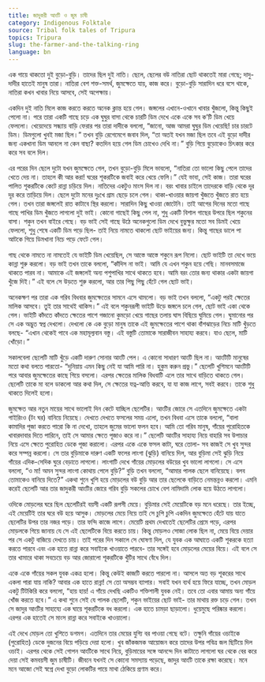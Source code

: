 ```yaml
---
title: জাদুকরী আংটি ও জুম চাষী
category: Indigenous Folktale
source: Tribal folk tales of Tripura
topics: Tripura
slug: the-farmer-and-the-talking-ring
language: bn
---
```


এক গায়ে থাকতো দুই বুড়ো-বুড়ি। তাদের ছিল দুই নাতি। ছেলে, ছেলের বউ নাতিরা ছোট থাকতেই মারা গেছে; দাদু-দাদীর হাতেই মানুষ তারা। নাতিরা বেশ শক্ত-সমর্থ, জুমক্ষেতে যায়, কাজ করে। বুড়ো-বুড়ি সারাদিন ধরে বসে থাকে, নাতিরা কখন খাবার নিয়ে আসবে, সেই অপেক্ষায়।

একদিন দুই নাতি মিলে কাজ করতে করতে অনেক ক্লান্ত হয়ে গেল। জঙ্গলের এখানে-ওখানে খাবার খুঁজলো, কিন্তু কিছুই পেলো না। পরে তারা একটি গাছে চড়ে এক ঘুঘুর বাসা থেকে চারটি ডিম দেখে একে একে সব ক’টি ডিম খেয়ে ফেললো। খেয়েদেয়ে সন্ধ্যায় বাড়ি ফেরার পর তারা দাদীকে বললো, “জানো, আজ আমরা ঘুঘুর ডিম খেয়েছি! চার চারটে ডিম। ডিমগুলো খুবই মজা ছিল।” তখন বুড়ি রেগেমেগে জবাব দিল, “তা অতই যখন মজা ছিল তবে এই বুড়ো দাদীর জন্য একখানা ডিম আনলে না কেন বাছা? কতদিন হয়ে গেল ডিম চোখেও দেখি না।” বুড়ি গিয়ে বুড়োকেও চিৎকার করে করে সব বলে দিল।

এর পরের দিন ছেলে দুটো যখন জুমক্ষেতে গেল, তখন বুড়ো-বুড়ি মিলে ভাবলো, “নাতিরা তো ভালো কিছু পেলে তাদের খেতে দেয় না। তাহলে কী আর করা! ঘরের শূকরটিকে জবাই করে খেয়ে ফেলি।” যেই ভাবা, সেই কাজ। তারা ঘরের পালিত শূকরটিকে কেটে রান্না চড়িয়ে দিল। নাতিদের একটুও মাংস দিল না। বরং খাবার চাইলে তাদেরকে বাড়ি থেকে দূর দূর করে তাড়িয়ে দিল। ছেলে দুটো মনের দুঃখে গ্রাম ছেড়ে চলে গেল। থাকা-খাওয়ার জায়গা খুঁজতে খুঁজতে রাত হয়ে গেল। তখন তারা জঙ্গলেই রাত কাটাবে স্থির করলো। সারাদিন কিছু খাওয়া জোটেনি। তাই আগের দিনের মতো গাছে গাছে পাখির ডিম খুঁজতে লাগলো দুই ভাই। কোনো গাছেই কিছু পেল না, শুধু একটি বিশাল গাছের উপরে ছিল শকুনের বাসা। শকুন তখন বাইরে গেছে। বড় ভাই সেই গাছে উঠে অনেকগুলো ডিম দেখে বুভুক্ষুর মতো সব ডিমই খেয়ে ফেললো, শুধু শেষে একটি ডিম পড়ে ছিল- তাই নিয়ে নামতে থাকলো ছোট ভাইয়ের জন্য। কিন্তু গাছের ডালে পা আটকে গিয়ে ডিমখানা নিচে পড়ে ফেটে গেল।

গাছ থেকে নামতে না নামতেই যে ভাইটি ডিম খেয়েছিল, সে আস্তে আস্তে শকুনে রূপ নিলো। ছোট ভাইটি তা দেখে ভয়ে কান্না শুরু করলো। বড় ভাই তখন তাকে বললো, “কাঁদিস না ভাই। আমি যে এখন শকুন হয়ে গেছি। মানবসমাজে থাকতে পারব না। আমাকে এই জঙ্গলেই অন্য পশুপাখির সাথে থাকতে হবে। আমি বরং তোর জন্য থাকার একটা জায়গা খুঁজে দিই।” এই বলে সে উড়তে শুরু করলো, আর তার পিছু পিছু হেঁটে গেল ছোট ভাই।

অনেকক্ষণ পর তারা এক গরিব বিধবার জুমক্ষেতের সামনে এসে থামলো। বড় ভাই তখন বললো, “একটু পরই ক্ষেতের মালিক আসবে। তুই তার সাথেই থাকিস।” এই বলে শকুনরূপী ভাইটি উড়ে জঙ্গলে চলে গেল, ছোট ভাই একা থেকে গেল। ভাইটি কাঁদতে কাঁদতে ক্ষেতের পাশে গজানো কুমড়ো খেয়ে গাছের তলায় ঘাস বিছিয়ে ঘুমিয়ে গেল। ঘুমানোর পর সে এক অদ্ভুত স্বপ্ন দেখলো। দেখলো কে এক বুড়ো মানুষ তাকে এই জুমক্ষেতের পাশে থাকা বাঁশঝাড়ের নিচে মাটি খুঁড়তে বলছে- “এখান থেকেই পাবে এক মহামূল্যবান বস্তু। এই বস্তুটি তোমাকে সারাজীবন সাহায্য করবে। যাও ছেলে, মাটি খোঁড়ো।”

সকালবেলা ছেলেটি মাটি খুঁড়ে একটি দারুণ সোনার আংটি পেল। এ কোনো সাধারণ আংটি ছিল না। আংটিটি মানুষের মতো কথা বলতে পারতো- “দুনিয়ায় এমন কিছু নেই যা আমি পারি না। হুকুম করুন প্রভু।” ছেলেটি খুশিমনে আংটিটি পরে আবার জুমক্ষেতের কাছে গিয়ে বসলো। এরপর ক্ষেতের মালিক বিধবাটি এলে তার সাথে বাড়িতে থাকতে গেল। ছেলেটি তাকে মা বলে ডাকলো আর কথা দিল, সে ক্ষেতের যত্ন-আত্তি করবে, যা যা কাজ লাগে, সবই করবে। তাকে শুধু থাকতে দিলেই হলো।

জুমক্ষেত আর নতুন মায়ের সাথে ভালোই দিন কেটে যাচ্ছিল ছেলেটির। আংটির জোরে সে এতদিনে জুমক্ষেতে একটা গাইরিংও (টং ঘর) বানিয়ে নিয়েছে। দেখতে দেখতে ফসলের সময় এলো, তখন বিধবা এসে তাকে বললো, “বালা কামাদির পূজা করতে পারো কি না দেখো, তাহলে জুমের ভালো ফলন হবে। আমি তো গরিব মানুষ, গাঁয়ের পুরোহিতকে খাবারদাবার দিতে পারিনে, তাই সে আমার ক্ষেতে পূজাও করে না।” ছেলেটি আংটির সাহায্য নিয়ে বাহারি সব উপাচার নিয়ে এসে ক্ষেতে পুরোহিত ডেকে পূজা করালো। এরপর একে একে ফসল কাটা, ঘরে তোলা- সব কাজই সে খুব সুন্দর করে সম্পন্ন করলো। সে তার বুড়িমাকে দারুণ একটি ফলের লাংগা (ঝুড়ি) বানিয়ে দিল, আর বুড়িমা সেই ঝুড়ি নিয়ে গাঁয়ের এদিক-সেদিক ঘুরে বেড়াতে লাগলো। লাংগাটি দেখে গাঁয়ের মোড়লের বউয়ের খুব ভালো লাগলো। সে এসে বললো, “ও মা! অমন সুন্দর লাংগা কোথায় পেলে বুড়ি?” বুড়ি তখন বললো, “আমার পালক ছেলে বানিয়েছে। বলব তোমাকেও বানিয়ে দিতে?” একথা শুনে খুশি হয়ে মোড়লের বউ বুড়ি আর তার ছেলেকে বাড়িতে নেমন্তন্নও করলো। এমনি করেই ছেলেটি আর তার জাদুকরী আংটির জোরে গরিব বুড়ি সকলের চোখে বেশ নামিদামি লোক হয়ে উঠতে লাগলো।

ওদিকে মোড়লের ঘরে ছিল ছেলেটিরই বয়সী একটি রূপসী মেয়ে। বুড়িমার সেই মেয়েটিকে বড় মনে ধরেছে। তার ইচ্ছে, এই মেয়েটিই তার ঘরে বউ হয়ে আসুক। মোড়লের মেয়ে নিয়ে তাই সে চুপি চুপি একদিন জুমক্ষেতে হেঁটে যায় যাতে ছেলেটির উপর তার নজর পড়ে। তার ফন্দি কাজে লাগে। মেয়েটি প্রথম দেখাতেই ছেলেটির প্রেমে পড়ে, এরপর মোড়লকে গিয়ে জানায় যে সে এই ছেলেটিকে বিয়ে করতে চায়। কিন্তু মোড়লও সোজা লোক ছিল না, মেয়ে বিয়ে দেয়ার পর সে একটু বাজিয়ে দেখতে চায়। তাই পরের দিন সকালে সে ঘোষণা দিল, যে যুবক এক আঘাতে একটি শূকরকে হত্যা করতে পারবে এবং এক হাতে রান্না করে সবাইকে খাওয়াতে পারবে- তার সঙ্গেই হবে মোড়লের মেয়ের বিয়ে। এই বলে সে তার খামারে থাকা সবচেয়ে বড় আর জোরালো শূকরটিকে খুঁটির সাথে বেঁধে দিল।

একে একে গাঁয়ের সকল যুবক একত্র হলো। কিন্তু কেউই কাজটি করতে পারলো না। আসলে অত বড় শূকরের সাথে একলা পারা যায় নাকি? আবার এক হাতে রান্না! সে তো অসম্ভব ব্যাপার। সবাই যখন ব্যর্থ হয়ে ফিরে যাচ্ছে, তখন মোড়ল একটু টিটকিরি করে বললো, “হায় হায়! এ গাঁয়ে দেখছি একটিও শক্তিশালী যুবক নেই। তবে তো এবার আমায় অন্য গাঁয়ে খোঁজ করতে হবে।” এ কথা শুনে সেই যে পালক ছেলেটি, শকুন ভাইয়ের ছোট ভাই- তার মাথায় রক্ত চড়ে গেল। তখন সে জাদুর আংটির সাহায্যে এক ঘায়ে শূকরটিকে বধ করলো। এক হাতে চামড়া ছাড়ালো। ধুয়েমুছে পরিষ্কার করলো। এরপর এক হাতেই সে মাংস রান্না করে সবাইকে খাওয়ালো।

এই দেখে মোড়ল তো খুশিতে ডগমগ। এতদিনে তার মেয়ের যুগ্যি বর পাওয়া গেছে বটে। তক্ষুনি গাঁয়ের ওচাইকে (পুরোহিত) ডেকে দুজনের বিয়ে পড়িয়ে দেয়া হলো। খুব জাঁকজমক আয়োজন করে তাদের উপর পবিত্র জল ছিটিয়ে দিল ওচাই। এরপর থেকে সেই গোপন আংটিকে সাথে নিয়ে, বুড়িমায়ের সঙ্গে আনন্দে দিন কাটাতে লাগলো ঘর থেকে বের করে দেয়া সেই কমবয়সী জুম চাষীটি। জীবনে যখনই সে কোনো সমস্যায় পড়েছে, জাদুর আংটি তাকে রক্ষা করেছে। মনে মনে আজো সেই স্বপ্নে দেখা বুড়ো লোকটির পায়ে মাথা ঠেকিয়ে প্রণাম করে।
